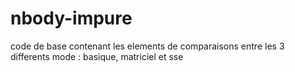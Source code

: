 nbody-impure
============

code de base contenant les elements de comparaisons entre les 3 differents mode : basique, matriciel et sse
